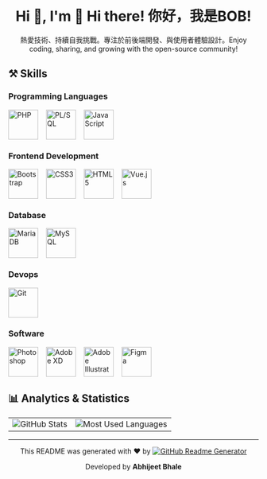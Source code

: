 <div align="center">

# Hi 👋, I'm 👋 Hi there! 你好，我是BOB!

</div>

<div align="center">

熱愛技術、持續自我挑戰。專注於前後端開發、與使用者體驗設計。Enjoy coding, sharing, and growing with the open-source community!

</div>

## **⚒️ Skills**
### **Programming Languages**
<div style="display: flex; flex-wrap: nowrap; gap: 16px; overflow-x: auto; align-items: center;"><img src="https://cdn.jsdelivr.net/gh/devicons/devicon/icons/php/php-original.svg" alt="PHP" width="60" height="60" style="vertical-align:middle; margin-right:0; margin-left:0;"/><img src="https://img.icons8.com/plasticine/400/oracle-pl-sql--v3.png" alt="PL/SQL" width="60" height="60" style="vertical-align:middle; margin-right:0; margin-left:0;"/><img src="https://cdn.jsdelivr.net/gh/devicons/devicon/icons/javascript/javascript-original.svg" alt="JavaScript" width="60" height="60" style="vertical-align:middle; margin-right:0; margin-left:0;"/></div>

### **Frontend Development**
<div style="display: flex; flex-wrap: nowrap; gap: 16px; overflow-x: auto; align-items: center;"><img src="https://cdn.jsdelivr.net/gh/devicons/devicon/icons/bootstrap/bootstrap-original.svg" alt="Bootstrap" width="60" height="60" style="vertical-align:middle; margin-right:0; margin-left:0;"/><img src="https://cdn.jsdelivr.net/gh/devicons/devicon/icons/css3/css3-original.svg" alt="CSS3" width="60" height="60" style="vertical-align:middle; margin-right:0; margin-left:0;"/><img src="https://cdn.jsdelivr.net/gh/devicons/devicon/icons/html5/html5-original.svg" alt="HTML5" width="60" height="60" style="vertical-align:middle; margin-right:0; margin-left:0;"/><img src="https://cdn.jsdelivr.net/gh/devicons/devicon/icons/vuejs/vuejs-original.svg" alt="Vue.js" width="60" height="60" style="vertical-align:middle; margin-right:0; margin-left:0;"/></div>

### **Database**
<div style="display: flex; flex-wrap: nowrap; gap: 16px; overflow-x: auto; align-items: center;"><img src="https://cdn.jsdelivr.net/gh/devicons/devicon/icons/mariadb/mariadb-original.svg" alt="MariaDB" width="60" height="60" style="vertical-align:middle; margin-right:0; margin-left:0;"/><img src="https://cdn.jsdelivr.net/gh/devicons/devicon/icons/mysql/mysql-original.svg" alt="MySQL" width="60" height="60" style="vertical-align:middle; margin-right:0; margin-left:0;"/></div>

### **Devops**
<div style="display: flex; flex-wrap: nowrap; gap: 16px; overflow-x: auto; align-items: center;"><img src="https://cdn.jsdelivr.net/gh/devicons/devicon/icons/git/git-original.svg" alt="Git" width="60" height="60" style="vertical-align:middle; margin-right:0; margin-left:0;"/></div>

### **Software**
<div style="display: flex; flex-wrap: nowrap; gap: 16px; overflow-x: auto; align-items: center;"><img src="https://cdn.jsdelivr.net/gh/devicons/devicon/icons/photoshop/photoshop-plain.svg" alt="Photoshop" width="60" height="60" style="vertical-align:middle; margin-right:0; margin-left:0;"/><img src="https://cdn.jsdelivr.net/gh/devicons/devicon/icons/xd/xd-plain.svg" alt="Adobe XD" width="60" height="60" style="vertical-align:middle; margin-right:0; margin-left:0;"/><img src="https://cdn.jsdelivr.net/gh/devicons/devicon/icons/illustrator/illustrator-plain.svg" alt="Adobe Illustrator" width="60" height="60" style="vertical-align:middle; margin-right:0; margin-left:0;"/><img src="https://cdn.jsdelivr.net/gh/devicons/devicon/icons/figma/figma-original.svg" alt="Figma" width="60" height="60" style="vertical-align:middle; margin-right:0; margin-left:0;"/></div>

## **📊 Analytics & Statistics**

<div align="center">

<table>
<tr>
<td>

<img src="https://github-readme-stats.vercel.app/api?username=&show_icons=true&theme=radical&hide_border=true&card_width=400" alt="GitHub Stats" />

</td>
<td>

<img src="https://github-readme-stats.vercel.app/api/top-langs/?username=&layout=compact&theme=radical&hide_border=true&card_width=400" alt="Most Used Languages" />

</td>
</tr>
</table>

</div>


---
<p align="center">This README was generated with ❤️ by <a href="https://github.com/abhijeetBhale/Readme-Generator" target="_blank"><img src="https://img.shields.io/badge/GitHub%20Readme%20Generator-181717?style=for-the-badge&logo=github&logoColor=white" alt="GitHub Readme Generator" /></a></p>
<p align="center">Developed by <b>Abhijeet Bhale</b></p>
